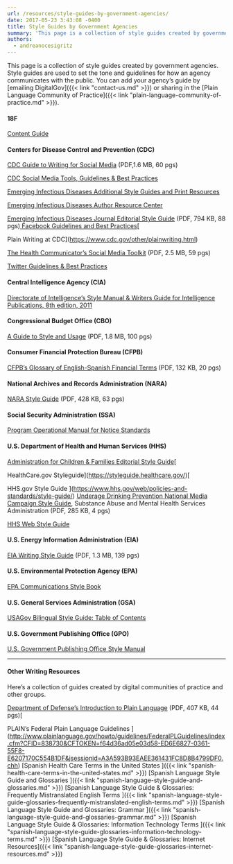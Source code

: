 ```yaml
---
url: /resources/style-guides-by-government-agencies/
date: 2017-05-23 3:43:08 -0400
title: Style Guides by Government Agencies
summary: 'This page is a collection of style guides created by government agencies. Style guides are used to set the tone and guidelines for how an agency communicates with the public. You can add your agency&#8217;s guide by emailing DigitalGov or sharing in the Plain Language Community of Practice. 18F Content Guide Centers for Disease Control and Prevention (CDC)'
authors:
  - andreanocesigritz
---
```


This page is a collection of style guides created by government agencies. Style guides are used to set the tone and guidelines for how an agency communicates with the public. You can add your agency&#8217;s guide by [emailing DigitalGov]({{< link "contact-us.md" >}}) or sharing in the [Plain Language Community of Practice]({{< link "plain-language-community-of-practice.md" >}}).

#### 18F

[Content Guide](https://content-guide.18f.gov/)

#### Centers for Disease Control and Prevention (CDC)

[CDC Guide to Writing for Social Media](https://www.cdc.gov/socialmedia/tools/guidelines/guideforwriting.html) (PDF,1.6 MB, 60 pgs)
  
[CDC Social Media Tools, Guidelines & Best Practices](https://www.cdc.gov/socialmedia/tools/guidelines/)
  
[Emerging Infectious Diseases Additional Style Guides and Print Resources](https://wwwnc.cdc.gov/eid/page/additional-style-guides-and-print-resources)
  
[Emerging Infectious Diseases Author Resource Center](https://wwwnc.cdc.gov/eid/page/author-resource-center)
  
[Emerging Infectious Diseases Journal Editorial Style Guide](https://wwwnc.cdc.gov/eid/pdfs/StyleGuide.pdf) (PDF, 794 KB, 88 pgs)[
  ](https://www.cdc.gov/other/plainwriting.html) [Facebook Guidelines and Best Practices](https://www.cdc.gov/socialmedia/tools/guidelines/facebook-guidelines.html)[
  
Plain Writing at CDC](https://www.cdc.gov/other/plainwriting.html)
  
[The Health Communicator’s Social Media Toolkit](https://www.cdc.gov/socialmedia/tools/guidelines/socialmediatoolkit.html) (PDF, 2.5 MB, 59 pgs)
  
[Twitter Guidelines & Best Practices](https://www.cdc.gov/socialmedia/tools/guidelines/twitter.html)

#### Central Intelligence Agency (CIA)

[Directorate of Intelligence’s Style Manual & Writers Guide for Intelligence Publications, 8th edition, 2011](https://www.scribd.com/doc/233259974/Directorate-of-Intelligence-Style-Manual-Writers-Guide-for-Intelligence-Publications-Eighth-Edition-2011)

#### Congressional Budget Office (CBO)

[A Guide to Style and Usage](http://www.cbo.gov/sites/default/files/cbofiles/attachments/44975-StyleGuide.pdf) (PDF, 1.8 MB, 100 pgs)

#### Consumer Financial Protection Bureau (CFPB)

[CFPB&#8217;s Glossary of English-Spanish Financial Terms](https://s3.amazonaws.com/files.consumerfinance.gov/f/201510_cfpb_spanish-style-guide-glossary.pdf) (PDF, 132 KB, 20 pgs)

#### National Archives and Records Administration (NARA)

[NARA Style Guide](https://www.archives.gov/files/open/plain-writing/style-guide.pdf) (PDF, 428 KB, 63 pgs)

#### Social Security Administration (SSA)

[Program Operational Manual for Notice Standards](https://secure.ssa.gov/apps10/poms.nsf/lnx/0900610000)

#### U.S. Department of Health and Human Services (HHS)

[Administration for Children & Families Editorial Style Guide](https://www.acf.hhs.gov/digital-toolbox/content/editorial-style-guide)[
  
HealthCare.gov Styleguide](https://styleguide.healthcare.gov/)[
  
HHS.gov Style Guide
  ](https://www.hhs.gov/web/policies-and-standards/style-guide/) [Underage Drinking Prevention National Media Campaign Style Guide](https://www.samhsa.gov/sites/default/files/uad_campaign_style_guide.pdf), Substance Abuse and Mental Health Services Administration (PDF, 285 KB, 4 pgs)
  
[HHS Web Style Guide](https://www.hhs.gov/web/policies-and-standards/web-style-guide/)

#### U.S. Energy Information Administration (EIA)

[EIA Writing Style Guide](https://www.eia.gov/about/eiawritingstyleguide.pdf) (PDF, 1.3 MB, 139 pgs)

#### U.S. Environmental Protection Agency (EPA)

[EPA Communications Style Book](https://www.epa.gov/stylebook)

#### U.S. General Services Administration (GSA)

[USAGov Bilingual Style Guide: Table of Contents](https://www.usa.gov/style-guide/table-of-contents)

#### U.S. Government Publishing Office (GPO)

[U.S. Government Publishing Office Style Manual](https://www.gpo.gov/fdsys/search/pagedetails.action?collectionCode=GPO&granuleId=&packageId=GPO-STYLEMANUAL-2016)

* * *

#### Other Writing Resources

Here&#8217;s a collection of guides created by digital communities of practice and other groups.

[Department of Defense&#8217;s Introduction to Plain Language](http://www.dtic.mil/whs/directives/plainlanguage/PlainLanguageCourse.pdf) (PDF, 407 KB, 44 pgs)[
  
PLAIN&#8217;s Federal Plain Language Guidelines
  ](http://www.plainlanguage.gov/howto/guidelines/FederalPLGuidelines/index.cfm?CFID=838730&CFTOKEN=f64d36ad05e03d58-ED6E6827-0361-55F8-E6207170C554B1DF&jsessionid=A3A593B93EAEE361431FC8D8B4799DF0.chh) [Spanish Health Care Terms in the United States
  ]({{< link "spanish-health-care-terms-in-the-united-states.md" >}}) [Spanish Language Style Guide and Glossaries
  ]({{< link "spanish-language-style-guide-and-glossaries.md" >}}) [Spanish Language Style Guide & Glossaries: Frequently Mistranslated English Terms
  ]({{< link "spanish-language-style-guide-glossaries-frequently-mistranslated-english-terms.md" >}}) [Spanish Language Style Guide and Glossaries: Grammar
  ]({{< link "spanish-language-style-guide-and-glossaries-grammar.md" >}}) [Spanish Language Style Guide & Glossaries: Information Technology Terms
  ]({{< link "spanish-language-style-guide-glossaries-information-technology-terms.md" >}}) [Spanish Language Style Guide & Glossaries: Internet Resources]({{< link "spanish-language-style-guide-glossaries-internet-resources.md" >}})